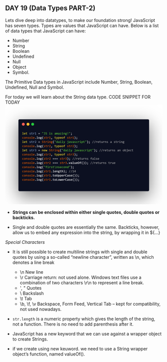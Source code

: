 ## DAY 19 (Data Types PART-2)

Lets dive deep into datatypes, to make our foundation strong!
JavaScript has seven types. Types are values that JavaScript can have. Below is a list of data types that JavaScript can have:

- Number
- String
- Boolean
- Undefined
- Null
- Object
- Symbol.

The Primitive Data types in JavaScript include Number, String, Boolean, Undefined, Null and Symbol.

For today we will learn about the String data type.
CODE SNIPPET FOR TODAY
![code snippet](codesnippet.png)

- **Strings can be enclosed within either single quotes, double quotes or backticks.**

- Single and double quotes are essentially the same. Backticks, however, allow us to embed any expression into the string, by wrapping it in \${…}

_Special Characters_

- It is still possible to create multiline strings with single and double quotes by using a so-called “newline character”, written as \n, which denotes a line break

  - \n New line
  - \r Carriage return: not used alone. Windows text files use a combination of two characters \r\n to represent a line break.
  - \', \" Quotes
  - \\ Backslash
  - \t Tab
  - \b, \f, \v Backspace, Form Feed, Vertical Tab – kept for compatibility, not used nowadays.

- `str.length` is a numeric property which gives the length of the string, not a function. There is no need to add parenthesis after it.

- JavaScript has a new keyword that we can use against a wrapper object to create Strings.

- if we create using new keuword. we need to use a String wrapper object’s function, named valueOf().
